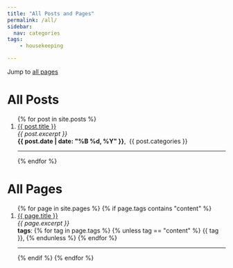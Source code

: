 ```yaml
---
title: "All Posts and Pages"
permalink: /all/
sidebar:
  nav: categories
tags:
    - housekeeping

---
```


Jump to [all pages](/all/#all-pages)

# All Posts
<ol>
{% for post in site.posts %}
<li><a href="{{ post.permalink }}">{{ post.title }}</a></li>
<i>{{ post.excerpt }}</i>
<br>
<b>{{ post.date | date: "%B %d, %Y" }}</b>,&nbsp; {{ post.categories }}

<hr>

{% endfor %}
</ol>

# All Pages

<ol>
{% for page in site.pages %}
{% if page.tags contains "content" %}

<li><a href="{{ page.permalink }}">{{ page.title }}</a></li>
<i>{{ page.excerpt }}</i>
<br>
<b>tags</b>:
{% for tag in page.tags %}
{% unless tag == "content" %}
{{ tag }},
{% endunless %}
{% endfor %}

<hr>

{% endif %}
{% endfor %}
</ol>
